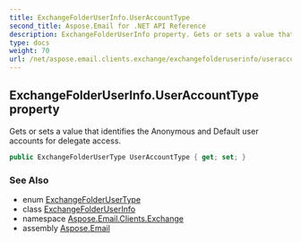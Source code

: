 ```yaml
---
title: ExchangeFolderUserInfo.UserAccountType
second_title: Aspose.Email for .NET API Reference
description: ExchangeFolderUserInfo property. Gets or sets a value that identifies the Anonymous and Default user accounts for delegate access
type: docs
weight: 70
url: /net/aspose.email.clients.exchange/exchangefolderuserinfo/useraccounttype/
---
```

## ExchangeFolderUserInfo.UserAccountType property

Gets or sets a value that identifies the Anonymous and Default user accounts for delegate access.

```csharp
public ExchangeFolderUserType UserAccountType { get; set; }
```

### See Also

* enum [ExchangeFolderUserType](../../exchangefolderusertype/)
* class [ExchangeFolderUserInfo](../)
* namespace [Aspose.Email.Clients.Exchange](../../exchangefolderuserinfo/)
* assembly [Aspose.Email](../../../)


